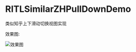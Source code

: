 # RITLSimilarZHPullDownDemo
类似知乎上下滑动切换视图实现

效果图:

![效果图](https://github.com/YRunIntoLove/YSimilarZHPullDownDemo/raw/master/YSimilarZHPullDownDemo/Image/ZhiHu.gif)
